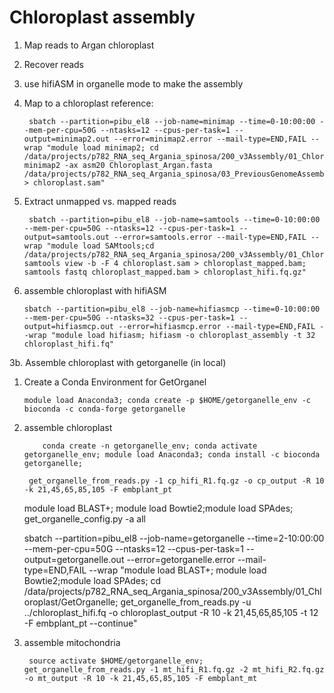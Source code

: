 # Chloroplast assembly


1. Map reads to Argan chloroplast 
2. Recover reads
3. use hifiASM in organelle mode to make the assembly


1. Map to a chloroplast reference:

        sbatch --partition=pibu_el8 --job-name=minimap --time=0-10:00:00 --mem-per-cpu=50G --ntasks=12 --cpus-per-task=1 --output=minimap2.out --error=minimap2.error --mail-type=END,FAIL --wrap "module load minimap2; cd /data/projects/p782_RNA_seq_Argania_spinosa/200_v3Assembly/01_Chloroplast; minimap2 -ax asm20 Chloroplast_Argan.fasta /data/projects/p782_RNA_seq_Argania_spinosa/03_PreviousGenomeAssemblyAttemps/20_GenomeAssembly/01_Hifi/Combined_clean.fq.gz > chloroplast.sam"

2. Extract unmapped vs. mapped reads

        sbatch --partition=pibu_el8 --job-name=samtools --time=0-10:00:00 --mem-per-cpu=50G --ntasks=12 --cpus-per-task=1 --output=samtools.out --error=samtools.error --mail-type=END,FAIL --wrap "module load SAMtools;cd /data/projects/p782_RNA_seq_Argania_spinosa/200_v3Assembly/01_Chloroplast; samtools view -b -F 4 chloroplast.sam > chloroplast_mapped.bam; samtools fastq chloroplast_mapped.bam > chloroplast_hifi.fq.gz"

3. assemble chloroplast with hifiASM

       sbatch --partition=pibu_el8 --job-name=hifiasmcp --time=0-10:00:00 --mem-per-cpu=50G --ntasks=32 --cpus-per-task=1 --output=hifiasmcp.out --error=hifiasmcp.error --mail-type=END,FAIL --wrap "module load hifiasm; hifiasm -o chloroplast_assembly -t 32 chloroplast_hifi.fq"


3b. Assemble chloroplast with getorganelle (in local)

1. Create a Conda Environment for GetOrganel

       module load Anaconda3; conda create -p $HOME/getorganelle_env -c bioconda -c conda-forge getorganelle

2. assemble chloroplast

           conda create -n getorganelle_env; conda activate getorganelle_env; module load Anaconda3; conda install -c bioconda getorganelle;

        get_organelle_from_reads.py -1 cp_hifi_R1.fq.gz -o cp_output -R 10 -k 21,45,65,85,105 -F embplant_pt

   module load BLAST+; module load Bowtie2;module load SPAdes; get_organelle_config.py -a all

   sbatch --partition=pibu_el8 --job-name=getorganelle --time=2-10:00:00 --mem-per-cpu=50G --ntasks=12 --cpus-per-task=1 --output=getorganelle.out --error=getorganelle.error --mail-type=END,FAIL --wrap "module load BLAST+; module load Bowtie2;module load SPAdes; cd /data/projects/p782_RNA_seq_Argania_spinosa/200_v3Assembly/01_Chloroplast/GetOrganelle; get_organelle_from_reads.py -u ../chloroplast_hifi.fq -o chloroplast_output -R 10 -k 21,45,65,85,105 -t 12 -F embplant_pt --continue"


4. assemble mitochondria

        source activate $HOME/getorganelle_env; get_organelle_from_reads.py -1 mt_hifi_R1.fq.gz -2 mt_hifi_R2.fq.gz -o mt_output -R 10 -k 21,45,65,85,105 -F embplant_mt
